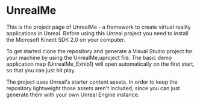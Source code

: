 # UnrealMe

This is the project page of UnrealMe - a framework to create virtual reality applications in Unreal. Before using this Unreal project you need to install the Microsoft Kinect SDK 2.0 on your computer. 

To get started clone the repository and generate a Visual Studio project for your machine by using the UnrealMe.uproject file. The basic demo application map (UnrealMe_Exhib1) will open automatically on the first start, so that you can just hit play.

The project uses Unreal's starter content assets. In order to keep the repository lightweight those assets aren't included, since you can just generate them with your own Unreal Engine instance.